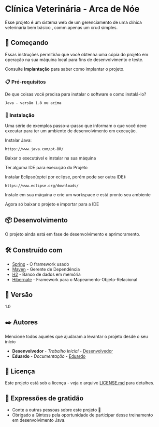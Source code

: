 # Clínica Veterinária - Arca de Nóe

Esse projeto é um sistema web de um gerenciamento de uma clínica veterinária bem básico , comm apenas um crud simples.

## 🚀 Começando

Essas instruções permitirão que você obtenha uma cópia do projeto em operação na sua máquina local para fins de desenvolvimento e teste.

Consulte **Implantação** para saber como implantar o projeto.

### 📋 Pré-requisitos

De que coisas você precisa para instalar o software e como instalá-lo?

```
Java - versão 1.8 ou acima
```

### 🔧 Instalação

Uma série de exemplos passo-a-passo que informam o que você deve executar para ter um ambiente de desenvolvimento em execução.

Instalar Java:

```
https://www.java.com/pt-BR/
```

Baixar o executável e instalar na sua máquina 

Ter alguma IDE para execução do Projeto

Instalar Eclipse(optei por eclipse, porém pode ser outra IDE):

```
https://www.eclipse.org/downloads/
```
Instale em sua máquina e crie um workspace e está pronto seu ambiente

Agora só baixar o projeto e importar para a IDE

## 📦 Desenvolvimento

O projeto ainda está em fase de desenvolvimento e aprimoramento.

## 🛠️ Construído com

* [Spring](https://spring.io/) - O framework usado
* [Maven](https://maven.apache.org/) - Gerente de Dependência
* [H2](https://www.h2database.com/html/main.html) - Banco de dados em memória
* [Hibernate](https://www.h2database.com/html/main.html) - Framework para o Mapeamento-Objeto-Relacional


## 📌 Versão

1.0

## ✒️ Autores

Mencione todos aqueles que ajudaram a levantar o projeto desde o seu início

* **Desenvolvedor** - *Trabalho Inicial* - [Desenvolvedor](https://github.com/eduardo-carvalho-estudante)
* **Eduardo** - *Documentação* - [Eduardo](https://github.com/eduardo-carvalho-estudante)


## 📄 Licença

Este projeto está sob a licença - veja o arquivo [LICENSE.md](https://github.com/usuario/projeto/licenca) para detalhes.

## 🎁 Expressões de gratidão

* Conte a outras pessoas sobre este projeto 📢
* Obrigado a Qintess pela oportunidade de participar desse treinamento em desenvolvimento Java.

